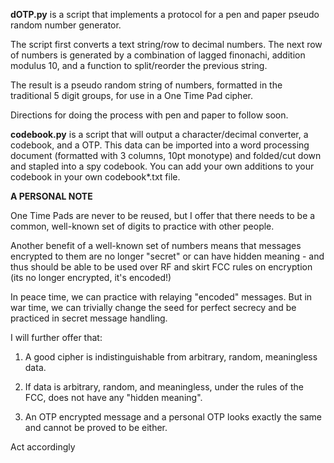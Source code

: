 **dOTP.py** is a script that implements a protocol for a pen and paper pseudo random number generator.

The script first converts a text string/row to decimal numbers. The next row of numbers is generated
by a combination of lagged finonachi, addition modulus 10, and a function to split/reorder the previous string.

The result is a pseudo random string of numbers, formatted in the traditional 5 digit groups, for use
in a One Time Pad cipher.

Directions for doing the process with pen and paper to follow soon.

**codebook.py** is a script that will output a character/decimal converter, a codebook, and a OTP. This data can be imported into a word processing document (formatted with 3 columns, 10pt monotype) and folded/cut down and stapled into a spy codebook. You can add your own additions to your codebook in your own codebook*.txt file.

**A PERSONAL NOTE**

One Time Pads are never to be reused, but I offer that there needs to be a common, well-known set of digits to practice with other people. 

Another benefit of a well-known set of numbers means that messages encrypted to them are no longer "secret" or can have hidden meaning - and thus should be able to be used over RF and skirt FCC rules on encryption (its no longer encrypted, it's encoded!)

In peace time, we can practice with relaying "encoded" messages. But in war time, we can trivially change the seed for perfect secrecy and be practiced in secret message handling.

I will further offer that:

1) A good cipher is indistinguishable from arbitrary, random, meaningless data.

2) If data is arbitrary, random, and meaningless, under the rules of the FCC, does not have any "hidden meaning".

3) An OTP encrypted message and a personal OTP looks exactly the same and cannot be proved to be either.

Act accordingly
